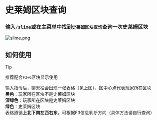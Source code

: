 # 史莱姆区块查询
### **输入`/slime`或在主菜单中找到`史莱姆区块查询`查询一次史莱姆区块**
![slime.png](/assets/plugins/slime/0.png)
## 如何使用
> [!TIP]
> 推荐配合`F3+G`区块显示使用

输入指令后，聊天栏会出现一张表格（见上图），图中心点代表玩家所在区块<br>
**黑色**：玩家所在区块不是史莱姆区块<br>
**深绿色**：玩家所在区块是史莱姆区块<br>
**绿色**：史莱姆区块<br>
表格遵循**上北下南左西右东**，可根据F3信息判断方向（具体方法请自行查询）